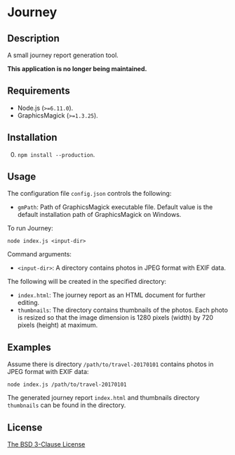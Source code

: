# Journey #

## Description ##

A small journey report generation tool.

**This application is no longer being maintained.**

## Requirements ##

* Node.js (`>=6.11.0`).
* GraphicsMagick (`>=1.3.25`).

## Installation ##

0. `npm install --production`.

## Usage ##

The configuration file `config.json` controls the following:

* `gmPath`: Path of GraphicsMagick executable file. Default value is the default installation path of GraphicsMagick on Windows.

To run Journey:

    node index.js <input-dir>

Command arguments:

* `<input-dir>`: A directory contains photos in JPEG format with EXIF data.

The following will be created in the specified directory:

* `index.html`: The journey report as an HTML document for further editing.
* `thumbnails`: The directory contains thumbnails of the photos. Each photo is resized so that the image dimension is 1280 pixels (width) by 720 pixels (height) at maximum.

## Examples ##

Assume there is directory `/path/to/travel-20170101` contains photos in JPEG format with EXIF data:

    node index.js /path/to/travel-20170101

The generated journey report `index.html` and thumbnails directory `thumbnails` can be found in the directory.

## License ##

[The BSD 3-Clause License](http://opensource.org/licenses/BSD-3-Clause)
